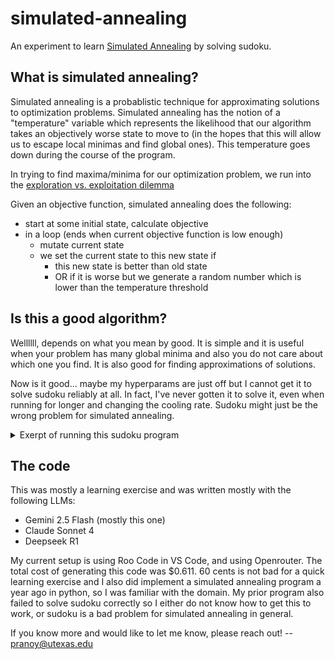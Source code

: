 # simulated-annealing

An experiment to learn [Simulated Annealing](https://en.wikipedia.org/wiki/Simulated_annealing) by solving sudoku.

## What is simulated annealing?

Simulated annealing is a probablistic technique for approximating solutions to optimization problems. Simulated annealing has the notion of a "temperature" variable which represents the likelihood that our algorithm takes an objectively worse state to move to (in the hopes that this will allow us to escape local minimas and find global ones). This temperature goes down during the course of the program. 

In trying to find maxima/minima for our optimization problem, we run into the [exploration vs. exploitation dilemma](https://en.wikipedia.org/wiki/Exploration%E2%80%93exploitation_dilemma)

Given an objective function, simulated annealing does the following:
 - start at some initial state, calculate objective
 - in a loop (ends when current objective function is low enough)
    - mutate current state
    - we set the current state to this new state if
        - this new state is better than old state
        - OR if it is worse but we generate a random number which is lower than the temperature threshold


## Is this a good algorithm?

Wellllll, depends on what you mean by good. It is simple and it is useful when your problem has many global minima and also you do not care about which one you find. It is also good for finding approximations of solutions.

Now is it good... maybe my hyperparams are just off but I cannot get it to solve sudoku reliably at all. In fact, I've never gotten it to solve it, even when running for longer and changing the cooling rate. Sudoku might just be the wrong problem for simulated annealing.

<details>
<summary>Exerpt of running this sudoku program</summary>

```
Iteration: 4965000, Temp: 0.63, Current Energy: 31, Best Energy: 31
Iteration: 4966000, Temp: 0.63, Current Energy: 31, Best Energy: 31
Iteration: 4967000, Temp: 0.63, Current Energy: 31, Best Energy: 31
Iteration: 4968000, Temp: 0.63, Current Energy: 31, Best Energy: 31
Iteration: 4969000, Temp: 0.63, Current Energy: 31, Best Energy: 31
Iteration: 4970000, Temp: 0.62, Current Energy: 31, Best Energy: 31
Iteration: 4971000, Temp: 0.62, Current Energy: 31, Best Energy: 31
Iteration: 4972000, Temp: 0.62, Current Energy: 31, Best Energy: 31
Iteration: 4973000, Temp: 0.62, Current Energy: 31, Best Energy: 31
Iteration: 4974000, Temp: 0.62, Current Energy: 31, Best Energy: 31
Iteration: 4975000, Temp: 0.62, Current Energy: 31, Best Energy: 31
Iteration: 4976000, Temp: 0.62, Current Energy: 31, Best Energy: 31
Iteration: 4977000, Temp: 0.62, Current Energy: 31, Best Energy: 31
Iteration: 4978000, Temp: 0.62, Current Energy: 31, Best Energy: 31
Iteration: 4979000, Temp: 0.62, Current Energy: 31, Best Energy: 31
Iteration: 4980000, Temp: 0.62, Current Energy: 31, Best Energy: 31
Iteration: 4981000, Temp: 0.62, Current Energy: 31, Best Energy: 31
Iteration: 4982000, Temp: 0.62, Current Energy: 31, Best Energy: 31
Iteration: 4983000, Temp: 0.62, Current Energy: 31, Best Energy: 31
Iteration: 4984000, Temp: 0.62, Current Energy: 31, Best Energy: 31
Iteration: 4985000, Temp: 0.62, Current Energy: 31, Best Energy: 31
Iteration: 4986000, Temp: 0.61, Current Energy: 31, Best Energy: 31
Iteration: 4987000, Temp: 0.61, Current Energy: 31, Best Energy: 31
Iteration: 4988000, Temp: 0.61, Current Energy: 31, Best Energy: 31
Iteration: 4989000, Temp: 0.61, Current Energy: 31, Best Energy: 31
Iteration: 4990000, Temp: 0.61, Current Energy: 31, Best Energy: 31
Iteration: 4991000, Temp: 0.61, Current Energy: 31, Best Energy: 31
Iteration: 4992000, Temp: 0.61, Current Energy: 31, Best Energy: 31
Iteration: 4993000, Temp: 0.61, Current Energy: 31, Best Energy: 31
Iteration: 4994000, Temp: 0.61, Current Energy: 31, Best Energy: 31
Iteration: 4995000, Temp: 0.61, Current Energy: 31, Best Energy: 31
Iteration: 4996000, Temp: 0.61, Current Energy: 31, Best Energy: 31
Iteration: 4997000, Temp: 0.61, Current Energy: 31, Best Energy: 31
Iteration: 4998000, Temp: 0.61, Current Energy: 31, Best Energy: 31
Iteration: 4999000, Temp: 0.61, Current Energy: 31, Best Energy: 31

Final solution:
3 7 8 | 1 9 2 | 4 7 8 
9 2 4 | 8 6 7 | 9 3 6 
1 6 5 | 3 5 4 | 2 1 5 
------+-------+------
2 4 8 | 6 1 2 | 6 9 5 
7 1 3 | 5 9 8 | 1 4 2 
6 9 5 | 7 4 3 | 7 8 3 
------+-------+------
4 6 2 | 8 5 1 | 9 6 7 
8 9 7 | 4 3 6 | 4 5 3 
3 5 1 | 9 7 2 | 8 2 1 
Final energy: 31

WARNING: Solution not perfect. Energy: 31
```

</details>

## The code

This was mostly a learning exercise and was written mostly with the following LLMs:
 - Gemini 2.5 Flash (mostly this one)
 - Claude Sonnet 4
 - Deepseek R1

My current setup is using Roo Code in VS Code, and using Openrouter. The total cost of generating this code was $0.611. 60 cents is not bad for a quick learning exercise and I also did implement a simulated annealing program a year ago in python, so I was familiar with the domain. My prior program also failed to solve sudoku correctly so I either do not know how to get this to work, or sudoku is a bad problem for simulated annealing in general. 

If you know more and would like to let me know, please reach out! -- pranoy@utexas.edu